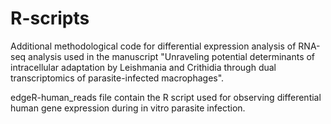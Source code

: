 # R-scripts
Additional methodological code for differential expression analysis of RNA-seq analysis used in the manuscript "Unraveling potential determinants of intracellular adaptation by Leishmania and Crithidia through dual transcriptomics of parasite-infected macrophages".

edgeR-human_reads file contain the R script used for observing differential human gene expression during in vitro parasite infection. 
